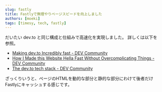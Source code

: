 ```yaml
---
slug: fastly
title: Fastlyで無理やりページスピードを向上しました
authors: [moeki]
tags: [timesy, tech, fastly]
---
```


だいたい dev.to と同じ構成と仕組みで高速化を実現しました。
詳しくは以下を参照。

- [Making dev.to Incredibly fast - DEV Community](https://dev.to/ben/making-devto-insanely-fast)
- [How I Made this Website Hella Fast Without Overcomplicating Things - DEV Community](https://dev.to/ben/how-i-made-this-website-hella-fast-without-overcomplicating-things)
- [The dev.to tech stack - DEV Community](https://dev.to/ben/the-devto-tech-stack)

ざっくりいうと、ページのHTMLを動的な部分と静的な部分にわけて後者だけFastlyにキャッシュする感じです。
